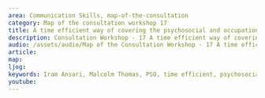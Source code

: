 ```yaml
---
area: Communication Skills, map-of-the-consultation
category: Map of the consultation workshop 17
title: A time efficient way of covering the psychosocial and occupational history 
description: Consultation Workshop - 17 A time efficient way of covering the psychosocial and occupational history
audio: /assets/audio/Map of the Consultation Workshop - 17 A time efficient way of covering the psychosocial and occupational history - MQ.mp3
article: 
map:
ljog:  
keywords: Iram Ansari, Malcolm Thomas, PSO, time efficient, psychosocial, occupational, history,
youtube: 
--- 
```

